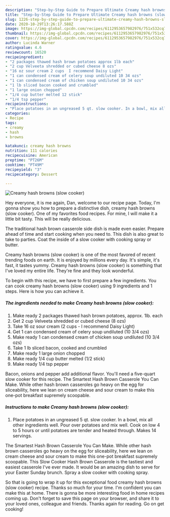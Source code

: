 ```yaml
---
description: "Step-by-Step Guide to Prepare Ultimate Creamy hash browns (slow cooker)"
title: "Step-by-Step Guide to Prepare Ultimate Creamy hash browns (slow cooker)"
slug: 1226-step-by-step-guide-to-prepare-ultimate-creamy-hash-browns-slow-cooker
date: 2020-10-29T13:26:17.588Z
image: https://img-global.cpcdn.com/recipes/6112953657982976/751x532cq70/creamy-hash-browns-slow-cooker-recipe-main-photo.jpg
thumbnail: https://img-global.cpcdn.com/recipes/6112953657982976/751x532cq70/creamy-hash-browns-slow-cooker-recipe-main-photo.jpg
cover: https://img-global.cpcdn.com/recipes/6112953657982976/751x532cq70/creamy-hash-browns-slow-cooker-recipe-main-photo.jpg
author: Lucinda Warner
ratingvalue: 4.6
reviewcount: 16520
recipeingredient:
- "2 packages thawed hash brown potatoes approx 1lb each"
- "2 cup Velveeta shredded or cubed cheese 8 ozs"
- "16 oz sour cream 2 cups  I recommend Daisy Light"
- "1 can condensed cream of celery soup undiluted 10 34 ozs"
- "1 can condensed cream of chicken soup undiluted 10 34 ozs"
- "1 lb sliced bacon cooked and crumbled"
- "1 large onion chopped"
- "1/4 cup butter melted 12 stick"
- "1/4 tsp pepper"
recipeinstructions:
- "Place potatoes in an ungreased 5 qt. slow cooker. In a bowl, mix all other ingredients well. Pour over potatoes and mix well. Cook on low 4 to 5 hours or until potatoes are tender and heated through. Makes 14 servings."
categories:
- Recipe
tags:
- creamy
- hash
- browns

katakunci: creamy hash browns 
nutrition: 111 calories
recipecuisine: American
preptime: "PT26M"
cooktime: "PT49M"
recipeyield: "3"
recipecategory: Dessert

---
```



![Creamy hash browns (slow cooker)](https://img-global.cpcdn.com/recipes/6112953657982976/751x532cq70/creamy-hash-browns-slow-cooker-recipe-main-photo.jpg)

Hey everyone, it is me again, Dan, welcome to our recipe page. Today, I'm gonna show you how to prepare a distinctive dish, creamy hash browns (slow cooker). One of my favorites food recipes. For mine, I will make it a little bit tasty. This will be really delicious.

The traditional hash brown casserole side dish is made even easier. Prepare ahead of time and start cooking when you need to. This dish is also great to take to parties. Coat the inside of a slow cooker with cooking spray or butter.

Creamy hash browns (slow cooker) is one of the most favored of recent trending foods on earth. It is enjoyed by millions every day. It's simple, it's fast, it tastes yummy. Creamy hash browns (slow cooker) is something that I've loved my entire life. They're fine and they look wonderful.


To begin with this recipe, we have to first prepare a few ingredients. You can cook creamy hash browns (slow cooker) using 9 ingredients and 1 steps. Here is how you can achieve it.

<!--inarticleads1-->

##### The ingredients needed to make Creamy hash browns (slow cooker):

1. Make ready 2 packages thawed hash brown potatoes, approx. 1lb. each
1. Get 2 cup Velveeta shredded or cubed cheese (8 ozs)
1. Take 16 oz sour cream (2 cups - I recommend Daisy Light)
1. Get 1 can condensed cream of celery soup undiluted (10 3/4 ozs)
1. Make ready 1 can condensed cream of chicken soup undiluted (10 3/4 ozs)
1. Take 1 lb sliced bacon, cooked and crumbled
1. Make ready 1 large onion chopped
1. Make ready 1/4 cup butter melted (1/2 stick)
1. Make ready 1/4 tsp pepper


Bacon, onions and pepper add additional flavor. You&#39;ll need a five-quart slow cooker for this recipe. The Smartest Hash Brown Casserole You Can Make. While other hash brown casseroles go heavy on the egg for sliceability, here we lean on cream cheese and sour cream to make this one-pot breakfast supremely scoopable. 

<!--inarticleads2-->

##### Instructions to make Creamy hash browns (slow cooker):

1. Place potatoes in an ungreased 5 qt. slow cooker. In a bowl, mix all other ingredients well. Pour over potatoes and mix well. Cook on low 4 to 5 hours or until potatoes are tender and heated through. Makes 14 servings.


The Smartest Hash Brown Casserole You Can Make. While other hash brown casseroles go heavy on the egg for sliceability, here we lean on cream cheese and sour cream to make this one-pot breakfast supremely scoopable. This Slow Cooker Hash Brown Casserole is the tastiest and easiest casserole I&#39;ve ever made. It would be an amazing dish to serve for your Easter Sunday brunch. Spray a slow cooker with cooking spray. 

So that is going to wrap it up for this exceptional food creamy hash browns (slow cooker) recipe. Thanks so much for your time. I'm confident you can make this at home. There is gonna be more interesting food in home recipes coming up. Don't forget to save this page on your browser, and share it to your loved ones, colleague and friends. Thanks again for reading. Go on get cooking!
